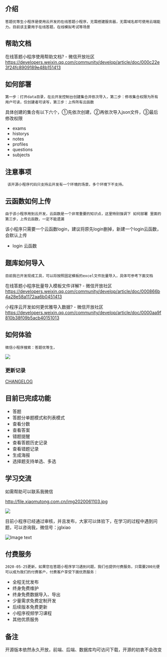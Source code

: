 

## 介绍
    答题优等生小程序是使用云开发的在线答题小程序，无需搭建服务器，无需域名即可使用云端能力。目前该主要用于在线答题，在线模拟考试等场景

## 帮助文档

在线答题小程序使用帮助文档? - 微信开放社区 https://developers.weixin.qq.com/community/develop/article/doc/000c22e3f24fc8909189e48b151413

## 如何部署
    第一步：打开data目录，在云开发控制台创建集合并依次导入，第二步：修改集合权限为所有用户可读，仅创建者可读写，第三步：上传所有云函数

具体创建的集合有以下六个，①先依次创建，②再依次导入json文件，③最后修改权限
+ exams
+ historys
+ notes
+ profiles
+ questions
+ subjects
## 注意事项
     该开源小程序代码只支持云开发有一个环境的场景，多个环境下不支持。

## 云函数如何上传
    由于该小程序用到云开发，云函数是一个非常重要的知识点，这里特别强调下 如何部署 里面的第三步，上传云函数，一定不能遗漏
该小程序只需要一个云函数login，建议将原先login删掉，新建一个login云函数，会默认上传
+ login 云函数

## 题库如何导入
    目前我已开发现成工具，可以将按照固定模板的excel文件批量导入，具体可参考下面文档

在线答题小程序批量导入模板文件详解? - 微信开放社区 https://developers.weixin.qq.com/community/develop/article/doc/000866b4a28e58a1172aa6b0451413


小程序云开发如何更优雅导入数据? - 微信开放社区 https://developers.weixin.qq.com/community/develop/article/doc/0000aa9f810b38f09b5acb40151013

## 如何体验

    微信小程序搜索：答题优等生，
    
![](https://images.gitee.com/uploads/images/2020/0608/143926_7673a89e_1307964.jpeg)


### 更新记录

[CHANGELOG](./CHANGELOG.md)


## 目前已完成功能
+ 答题
+ 答题分单题模式和列表模式
+ 查看分数
+ 查看答案
+ 错题提醒
+ 查看答题历史记录
+ 查看错题记录
+ 生成海报
+ 选择题支持单选、多选


## 学习交流
   如需帮助可以联系我微信

http://file.xiaomutong.com.cn/img2020061103.jpg

![](https://images.gitee.com/uploads/images/2020/0611/140000_94a859bd_1307964.jpeg)


目前小程序已经通过审核，并且发布，大家可以体验下，在学习的过程中遇到问题，可以咨询我，微信号：jglxiao

![Image text]( http://file.xiaomutong.com.cn/20200117gh_5b33c462da7b_258.jpg)


##  付费服务
   
    2020-05-25更新，如果您在答题小程序学习遇到问题，我们也提供付费服务，只需要200元便可以成为我们的付费客户，付费客户享受下面优质服务：
+ 全程无忧发布
+ 终身免费维护
+ 终身免费数据导入、导出
+ 少量需求免费定制开发
+ 后续版本免费更新
+ 小程序视频学习课程
+ 其他优质服务


## 备注
   开源版本依然永久开放，前端、后端、数据库均可访问下载，开源的初衷不会改变




